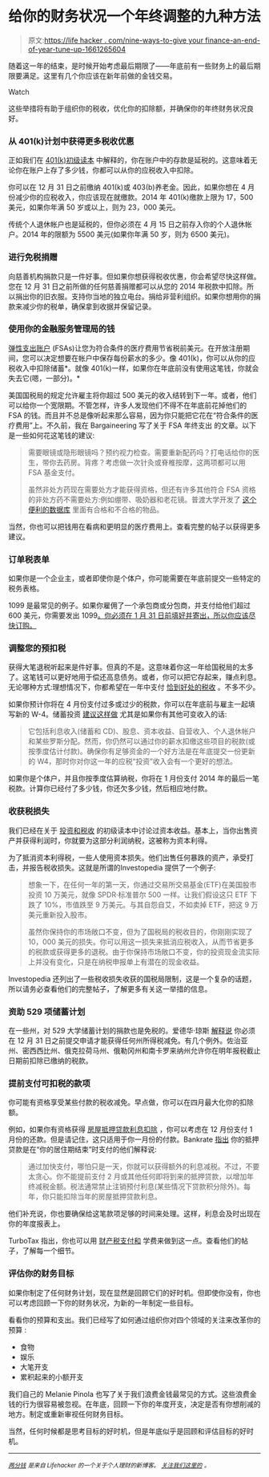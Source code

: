 # 给你的财务状况一个年终调整的九种方法

> 原文:[https://life hacker . com/nine-ways-to-give your finance-an-end-of-year-tune-up-1661265604](https://lifehacker.com/nine-ways-to-give-your-finances-an-end-of-year-tune-up-1661265604)

随着这一年的结束，是时候开始考虑最后期限了——年底前有一些财务上的最后期限要满足。这里有几个你应该在新年前做的金钱交易。

Watch

这些举措将有助于组织你的税收，优化你的扣除额，并确保你的年终财务状况良好。

### 从 401(k)计划中获得更多税收优惠

正如我们在 [401(k)初级读本](https://lifehacker.com/a-beginner-s-guide-to-starting-a-401-k-1592233003) 中解释的，你在账户中的存款是延税的。这意味着无论你在账户上存了多少钱，你都可以从你的应税收入中扣除。

你可以在 12 月 31 日之前缴纳 401(k)或 403(b)养老金。因此，如果你想在 4 月份减少你的应税收入，你应该现在就缴款。2014 年 401(k)缴款上限为 17，500 美元，如果你年满 50 岁或以上，则为 23，000 美元。

传统个人退休帐户也是延税的，但你必须在 4 月 15 日之前存入你的个人退休帐户。2014 年的限额为 5500 美元(如果你年满 50 岁，则为 6500 美元)。

### 进行免税捐赠

向慈善机构捐款只是一件好事。但如果你想获得税收优惠，你会希望尽快这样做。您在 12 月 31 日之前所做的任何慈善捐赠都可以从您的 2014 年税款中扣除。所以捐出你的旧衣服。支持你当地的独立电台。捐给非营利组织。如果你想用你的捐款来减少你的税单，确保拿到收据并保留记录。

### 使用你的金融服务管理局的钱

[弹性支出账户](http://lifehacker.com/whats-the-difference-between-all-these-health-insuranc-1500452519) (FSAs)让您为符合条件的医疗费用节省税前美元。在开放注册期间，您可以决定想要在帐户中保存每份薪水的多少。像 401(k)，你可以从你的应税收入中扣除储蓄*。就像 401(k)一样，如果你在年底前没有使用这笔钱，你就会失去它(嗯，一部分)。*

美国国税局的规定允许雇主将你超过 500 美元的收入结转到下一年。或者，他们可以给你一个宽限期。不管怎样，许多人发现他们不得不在年底前花掉他们的 FSA 的钱。而且并不总是像听起来那么容易，因为你只能把它花在“符合条件的医疗费用”上。不久前，我在 Bargaineering 写了关于 FSA 年终支出 的文章。以下是一些如何花这笔钱的建议:

> 需要眼镜或隐形眼镜吗？预约视力检查。需要重新配药吗？打电话给你的医生，带你去药房。背疼？考虑做一次针灸或脊椎按摩，这两项都可以用 FSA 基金支付。
> 
> 虽然非处方药现在需要处方才能获得资格，但还有许多其他符合 FSA 资格的非处方药不需要处方:例如绷带、吸奶器和老花镜。普渡大学开发了 [这个便利的数据库](https://purdue.healthhub.com/ConsumerCenter/PlanningTools/EligibleExpenseItems.aspx) 里面有合格和不合格的物品。

当然，你也可以把钱用在看病和更明显的医疗费用上。查看完整的帖子以获得更多建议。

### 订单税表单

如果你是一个企业主，或者即使你是个体户，你可能需要在年底前提交一些特定的税务表格。

1099 是最常见的例子。如果你雇佣了一个承包商或分包商，并支付给他们超过 600 美元，你需要发出 1099[。你必须在 1 月 31 日前填好并寄出，所以你应该尽快订购。](http://www.entrepreneur.com/article/230851)

### 调整您的预扣税

获得大笔退税听起来是件好事。但真的不是。这意味着你这一年给国税局的太多了。这笔钱可以更好地用于偿还高息债务。或者，你可以把它存起来，赚点利息。无论哪种方式:理想情况下，你都希望在一年中支付 [恰到好处的税收](https://lifehacker.com/how-do-i-avoid-owing-money-or-getting-a-huge-refund-on-5890480) 。不多不少。

如果你预计你将在 4 月份支付过多或过少的税款，你可以在年底前与雇主一起填写新的 W-4。储蓄投资 [建议这样做](http://www.savingtoinvest.com/change-your-paycheck-tax-withholding-after-these-personal-and-financial-life-events/) 尤其是如果你有其他可变收入的话:

> 它包括利息收入(储蓄和 CD)、股息、资本收益、自营收入、个人退休帐户和某些罗斯分配。然而，你仍然可以通过你的薪水扣缴这些项目的税款(或按季度估计付款)。确保你有足够资金的一个好方法是在年底提交一份更新的 W4，那时你对你这一年的应税“投资”收入会有一个更好的想法。

如果你是个体户，并且你按季度估算纳税，你将在 1 月份支付 2014 年的最后一笔税款。计算你已经付了多少钱，你还欠多少钱，然后相应地付款。

### 收获税损失

我们已经在关于 [投资和税收](https://lifehacker.com/how-investing-affects-your-taxes-1624132288) 的初级读本中讨论过资本收益。基本上，当你出售资产并获得利润时，你就要为这部分利润纳税，这被称为资本利得。

为了抵消资本利得税，一些人使用资本损失。他们出售任何暴跌的资产，承受打击，并报告税收损失。这就是所谓的Investopedia 提供了一个例子:

> 想象一下，在任何一年的第一天，你通过交易所交易基金(ETF)在美国股市投资 10 万美元，就像 SPDR·标准普尔 500 一样。让我们假设这只 ETF 下跌了 10%，市值跌至 9 万美元。与其自怨自艾，不如卖掉 ETF，把这 9 万美元重新投入股市。
> 
> 虽然你保持你的市场敞口不变，但为了国税局的税收目的，你刚刚实现了 10，000 美元的损失。你可以用这一损失来抵消应税收入，从而节省更多的税款或获得更多的退税。由于你保持市场敞口不变，你的投资现金流实际上并没有变化，只是在纳税申报单上有潜在的现金收益。

Investopedia 还列出了一些税收损失收获的国税局限制，这是一个复杂的话题，所以请务必查看他们的完整帖子，了解更多有关这一举措的信息。

### 资助 529 项储蓄计划

在一些州，对 529 大学储蓄计划的捐款也是免税的。爱德华·琼斯 [解释说](https://www.edwardjones.com/en_US/products/education_saving/529_plans/index.html) 你必须在 12 月 31 日之前提交申请才能获得任何州所得税减免。有几个例外。佐治亚州、密西西比州、俄克拉荷马州、俄勒冈州和南卡罗来纳州允许你在明年报税截止日期前扣除已缴纳的税款。

### 提前支付可扣税的款项

你可能有资格享受某些付款的税收减免。早点做，你可以在四月最大化你的扣除额。

例如，如果你有资格获得 [房屋抵押贷款利息扣除](http://www.irs.gov/publications/p936/ar02.html) ，你可以考虑在 12 月份支付 1 月份的还款。但是请记住，这只适用于你一月份的付款。Bankrate [指出](http://www.bankrate.com/finance/taxes/cut-taxes-with-early-mortgage-payment-1.aspx#ixzz3JS7sj435) 你的抵押贷款是在“你的居住期结束”时支付的他们解释说:

> 通过加快支付，哪怕只是一天，你就可以获得额外的利息减税。不过，不要太贪心。你不能提前支付 2 月或其他任何即将到来的抵押贷款，以增加年终减税金额。税法通常禁止注销预付利息(某些情况下贷款积分除外)。每年，你只能扣除当年的房屋抵押贷款利息。

他们补充说，你也要确保给这笔款项足够的时间来处理。这样，利息会及时出现在你的年度报表上。

TurboTax 指出，你也可以用 [财产税支付和](http://blog.turbotax.intuit.com/2011/12/30/pay-these-bills-early-to-boost-your-tax-deductions/) 学费来做到这一点。查看他们的帖子，了解每一个细节。

### 评估你的财务目标

如果你制定了任何财务计划，现在显然是回顾它们的好时机。但即使你没有，你也可以考虑回顾一下你的财务状况，为新的一年制定一些目标。

看看你的预算和支出。我们已经写了如何通过组织你对四个领域的关注来改革你的预算 :

*   食物
*   娱乐
*   大笔开支
*   累积起来的小额开支

我们自己的 Melanie Pinola 也写了关于我们浪费金钱最常见的方式。这些浪费金钱的行为很容易被忽视。在年底，回顾一下你的年度开支，决定是否有你想削减的地方。制定或重新审视任何财务目标。

当然，任何时候都是思考目标的好时机，但是年底似乎是回顾和评估目标的好时机。

* * *

[*<small>两分钱</small>*](http://twocents.lifehacker.com/) *<small>是来自 Lifehacker 的一个关于个人理财的新博客。</small>* [*<small>关注我们这里的</small>*](https://twitter.com/TwoCentsLH) <small>*。*</small>